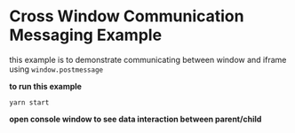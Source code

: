 # Cross Window Communication Messaging Example

this example is to demonstrate communicating between window and iframe using `window.postmessage`

**to run this example**
```
yarn start
```

**open console window to see data interaction between parent/child**




